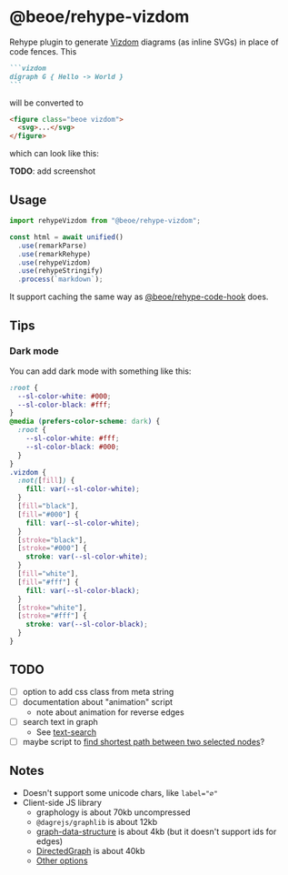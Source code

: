 # @beoe/rehype-vizdom

Rehype plugin to generate [Vizdom](https://github.com/vizdom-dev/vizdom) diagrams (as inline SVGs) in place of code fences. This

````md
```vizdom
digraph G { Hello -> World }
```
````

will be converted to

```html
<figure class="beoe vizdom">
  <svg>...</svg>
</figure>
```

which can look like this:

**TODO**: add screenshot

## Usage

```js
import rehypeVizdom from "@beoe/rehype-vizdom";

const html = await unified()
  .use(remarkParse)
  .use(remarkRehype)
  .use(rehypeVizdom)
  .use(rehypeStringify)
  .process(`markdown`);
```

It support caching the same way as [@beoe/rehype-code-hook](/packages/rehype-code-hook/) does.

## Tips

### Dark mode

You can add dark mode with something like this:

```css
:root {
  --sl-color-white: #000;
  --sl-color-black: #fff;
}
@media (prefers-color-scheme: dark) {
  :root {
    --sl-color-white: #fff;
    --sl-color-black: #000;
  }
}
.vizdom {
  :not([fill]) {
    fill: var(--sl-color-white);
  }
  [fill="black"],
  [fill="#000"] {
    fill: var(--sl-color-white);
  }
  [stroke="black"],
  [stroke="#000"] {
    stroke: var(--sl-color-white);
  }
  [fill="white"],
  [fill="#fff"] {
    fill: var(--sl-color-black);
  }
  [stroke="white"],
  [stroke="#fff"] {
    stroke: var(--sl-color-black);
  }
}
```

## TODO

- [ ] option to add css class from meta string
- [ ] documentation about "animation" script
  - note about animation for reverse edges
- [ ] search text in graph
  - See [text-search](https://github.com/stereobooster/facets/blob/main/notes/text-search.md#candidates)
- [ ] maybe script to [find shortest path between two selected nodes](https://github.com/dagrejs/graphlib/wiki/API-Reference#alg-dijkstra)?

## Notes

- Doesn't support some unicode chars, like `label="∅"`
- Client-side JS library
  - graphology is about 70kb uncompressed
  - `@dagrejs/graphlib` is about 12kb
  - [graph-data-structure](https://www.npmjs.com/package/graph-data-structure) is about 4kb (but it doesn't support ids for edges)
  - [DirectedGraph](https://data-structure-typed-docs.vercel.app/classes/DirectedGraph.html) is about 40kb
  - [Other options](https://www.npmjs.com/search?q=graph-theory)
